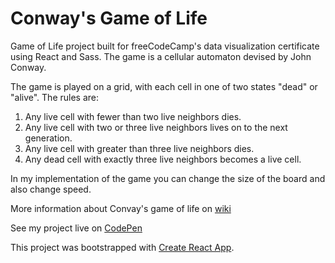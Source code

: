 # Conway's Game of Life

Game of Life project built for freeCodeCamp's data visualization certificate using React and Sass. The game is a cellular automaton devised by John Conway.  

The game is played on a grid, with each cell in one of two states "dead" or "alive". The rules are:  

1. Any live cell with fewer than two live neighbors dies.  
2. Any live cell with two or three live neighbors lives on to the next generation.  
3. Any live cell with greater than three live neighbors dies.  
4. Any dead cell with exactly three live neighbors becomes a live cell.  

In my implementation of the game you can change the size of the board and also change speed.

More information about Convay's game of life on [wiki](https://en.wikipedia.org/wiki/Conway%27s_Game_of_Life)  

See my project live on [CodePen](https://codepen.io/Koshkarik/full/YEBJov/)    



This project was bootstrapped with [Create React App](https://github.com/facebookincubator/create-react-app).

